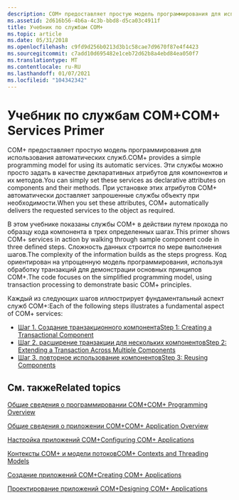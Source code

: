```yaml
---
description: COM+ предоставляет простую модель программирования для использования автоматических служб.
ms.assetid: 2d616b56-4b6a-4c3b-bbd8-d5ca03c4911f
title: Учебник по службам COM+
ms.topic: article
ms.date: 05/31/2018
ms.openlocfilehash: c9fd9d256b0213d3b1c58cae7d9670f87e4f4423
ms.sourcegitcommit: c7add10d695482e1ceb72d62b8a4ebd84ea050f7
ms.translationtype: MT
ms.contentlocale: ru-RU
ms.lasthandoff: 01/07/2021
ms.locfileid: "104342342"
---
```

# <a name="com-services-primer"></a><span data-ttu-id="41b57-103">Учебник по службам COM+</span><span class="sxs-lookup"><span data-stu-id="41b57-103">COM+ Services Primer</span></span>

<span data-ttu-id="41b57-104">COM+ предоставляет простую модель программирования для использования автоматических служб.</span><span class="sxs-lookup"><span data-stu-id="41b57-104">COM+ provides a simple programming model for using its automatic services.</span></span> <span data-ttu-id="41b57-105">Эти службы можно просто задать в качестве декларативных атрибутов для компонентов и их методов.</span><span class="sxs-lookup"><span data-stu-id="41b57-105">You can simply set these services as declarative attributes on components and their methods.</span></span> <span data-ttu-id="41b57-106">При установке этих атрибутов COM+ автоматически доставляет запрошенные службы объекту при необходимости.</span><span class="sxs-lookup"><span data-stu-id="41b57-106">When you set these attributes, COM+ automatically delivers the requested services to the object as required.</span></span>

<span data-ttu-id="41b57-107">В этом учебнике показаны службы COM+ в действии путем прохода по образцу кода компонента в трех определенных шагах.</span><span class="sxs-lookup"><span data-stu-id="41b57-107">This primer shows COM+ services in action by walking through sample component code in three defined steps.</span></span> <span data-ttu-id="41b57-108">Сложность данных строится по мере выполнения шагов.</span><span class="sxs-lookup"><span data-stu-id="41b57-108">The complexity of the information builds as the steps progress.</span></span> <span data-ttu-id="41b57-109">Код ориентирован на упрощенную модель программирования, используя обработку транзакций для демонстрации основных принципов COM+.</span><span class="sxs-lookup"><span data-stu-id="41b57-109">The code focuses on the simplified programming model, using transaction processing to demonstrate basic COM+ principles.</span></span>

<span data-ttu-id="41b57-110">Каждый из следующих шагов иллюстрирует фундаментальный аспект служб COM+:</span><span class="sxs-lookup"><span data-stu-id="41b57-110">Each of the following steps illustrates a fundamental aspect of COM+ services:</span></span>

-   [<span data-ttu-id="41b57-111">Шаг 1. Создание транзакционного компонента</span><span class="sxs-lookup"><span data-stu-id="41b57-111">Step 1: Creating a Transactional Component</span></span>](step-1--creating-a-transactional-component.md)
-   [<span data-ttu-id="41b57-112">Шаг 2. расширение транзакции для нескольких компонентов</span><span class="sxs-lookup"><span data-stu-id="41b57-112">Step 2: Extending a Transaction Across Multiple Components</span></span>](step-2--extending-a-transaction-across-multiple-components.md)
-   [<span data-ttu-id="41b57-113">Шаг 3. повторное использование компонентов</span><span class="sxs-lookup"><span data-stu-id="41b57-113">Step 3: Reusing Components</span></span>](step-3--reusing-components.md)

## <a name="related-topics"></a><span data-ttu-id="41b57-114">См. также</span><span class="sxs-lookup"><span data-stu-id="41b57-114">Related topics</span></span>

<dl> <dt>

[<span data-ttu-id="41b57-115">Общие сведения о программировании COM+</span><span class="sxs-lookup"><span data-stu-id="41b57-115">COM+ Programming Overview</span></span>](com--programming-overview.md)
</dt> <dt>

[<span data-ttu-id="41b57-116">Общие сведения о приложении COM+</span><span class="sxs-lookup"><span data-stu-id="41b57-116">COM+ Application Overview</span></span>](com--application-overview.md)
</dt> <dt>

[<span data-ttu-id="41b57-117">Настройка приложений COM+</span><span class="sxs-lookup"><span data-stu-id="41b57-117">Configuring COM+ Applications</span></span>](configuring-com--applications.md)
</dt> <dt>

[<span data-ttu-id="41b57-118">Контексты COM+ и модели потоков</span><span class="sxs-lookup"><span data-stu-id="41b57-118">COM+ Contexts and Threading Models</span></span>](com--contexts-and-threading-models.md)
</dt> <dt>

[<span data-ttu-id="41b57-119">Создание приложений COM+</span><span class="sxs-lookup"><span data-stu-id="41b57-119">Creating COM+ Applications</span></span>](creating-com--applications.md)
</dt> <dt>

[<span data-ttu-id="41b57-120">Проектирование приложений COM+</span><span class="sxs-lookup"><span data-stu-id="41b57-120">Designing COM+ Applications</span></span>](designing-com--applications.md)
</dt> </dl>

 

 



